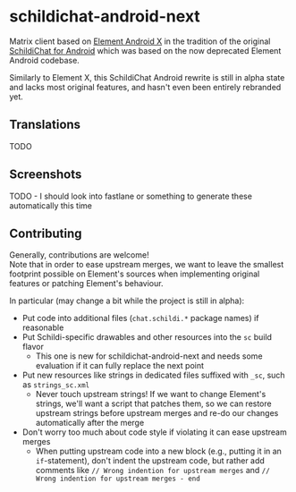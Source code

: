 # schildichat-android-next

Matrix client based on [Element Android X](https://github.com/vector-im/element-x-android)
in the tradition of the original [SchildiChat for Android](https://github.com/SchildiChat/SchildiChat-android)
which was based on the now deprecated Element Android codebase.

Similarly to Element X, this SchildiChat Android rewrite is still in alpha state and lacks most original features,
and hasn't even been entirely rebranded yet.


## Translations

TODO


## Screenshots

TODO - I should look into fastlane or something to generate these automatically this time


## Contributing

Generally, contributions are welcome!  
Note that in order to ease upstream merges, we want to leave the smallest footprint possible on Element's sources
when implementing original features or patching Element's behaviour.

In particular (may change a bit while the project is still in alpha):
- Put code into additional files (`chat.schildi.*` package names) if reasonable
- Put Schildi-specific drawables and other resources into the `sc` build flavor
    - This one is new for schildichat-android-next and needs some evaluation if it can fully replace the next point
- Put new resources like strings in dedicated files suffixed with `_sc`, such as `strings_sc.xml`
    - Never touch upstream strings! If we want to change Element's strings, we'll want a script that patches them,
      so we can restore upstream strings before upstream merges and re-do our changes automatically after the merge
- Don't worry too much about code style if violating it can ease upstream merges
    - When putting upstream code into a new block (e.g., putting it in an `if`-statement), don't indent the upstream code, but rather add comments like
        `// Wrong indention for upstream merges` and `// Wrong indention for upstream merges - end`

